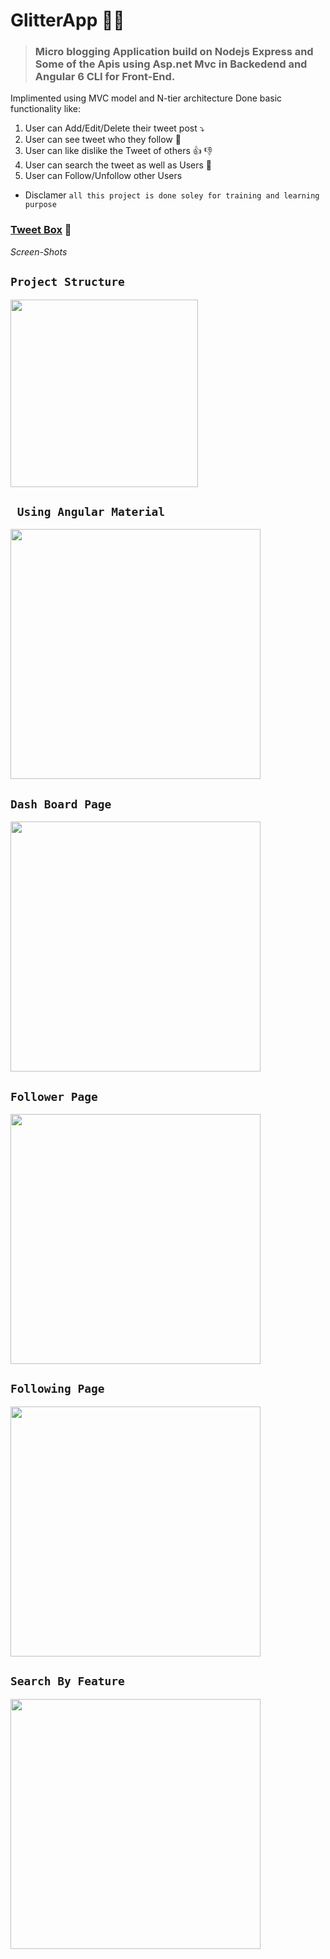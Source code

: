 # GlitterApp :guardsman:
> ###  Micro blogging Application build on Nodejs Express and Some of the Apis using Asp.net Mvc in Backedend and Angular 6 CLI for Front-End.
Implimented using MVC model and N-tier architecture Done basic  functionality like:
1. User can Add/Edit/Delete their tweet post :arrow_heading_down:
2. User can see tweet who they follow :information_desk_person:
3. User can like dislike the Tweet of others :+1: :-1:
4. User can search the tweet as well as Users :raised_hands:
5. User can Follow/Unfollow other Users
* Disclamer `all this project is done soley for training and learning purpose`


### <u>**Tweet Box**</u> :restroom:

*Screen-Shots*

## `` Project Structure ``
<img src="https://s33.postimg.cc/bpp79y13z/project_Structure.png" width="300px">


## `` Using Angular Material``

<img src="https://s33.postimg.cc/jv7983hn3/compose_Tweet.png" width="400px">


## `` Dash Board Page ``
<img src="https://s33.postimg.cc/49pxo689r/Dashboard.png" width="400px">

## `` Follower Page ``
<img src="https://s33.postimg.cc/sq83imlv3/follower.png" width="400px">

## `` Following Page ``
<img src="https://s33.postimg.cc/anf0rexq7/following.png" width="400px">

## `` Search By Feature ``
<img src="https://s33.postimg.cc/7tbvdz39r/Search_BY.png" width="400px">


